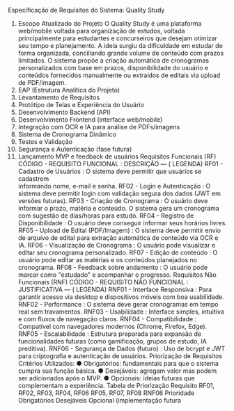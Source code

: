Especificação de Requisitos do 
Sistema: Quality Study 
1. Escopo Atualizado do Projeto 
O Quality Study é uma plataforma web/mobile voltada para organização de estudos, 
voltada principalmente para estudantes e concurseiros que desejam otimizar seu 
tempo e planejamento. A ideia surgiu da dificuldade em estudar de forma 
organizada, conciliando grande volume de conteúdo com prazos limitados. O 
sistema propõe a criação automática de cronogramas personalizados com base em 
prazos, disponibilidade do usuário e conteúdos fornecidos manualmente ou 
extraídos de editais via upload de PDF/imagem. 
2. EAP (Estrutura Analítica do Projeto) 
1. Levantamento de Requisitos 
2. Protótipo de Telas e Experiência do Usuário 
3. Desenvolvimento Backend (API) 
4. Desenvolvimento Frontend (interface web/mobile) 
5. Integração com OCR e IA para análise de PDFs/imagens 
6. Sistema de Cronograma Dinâmico 
7. Testes e Validação 
8. Segurança e Autenticação (fase futura) 
9. Lançamento MVP e feedback de usuários 
Requisitos Funcionais (RF) 
CÓDIGO -  REQUISITO FUNCIONAL : DESCRIÇÃO — ( LEGENDA) 
RF01 - Cadastro de Usuários : O sistema deve permitir que usuários se cadastrem                       
informando nome, e-mail e senha. 
RF02 - Login e Autenticação : O sistema deve permitir login com validação segura 
dos dados (JWT em versões futuras). 
RF03 - Criação de Cronograma : O usuário deve informar o prazo, matéria e 
conteúdo. O sistema gera um cronograma com sugestão de dias/horas para estudo. 
RF04 - Registro de Disponibilidade : O usuário deve conseguir informar seus 
horários livres. 
RF05  - Upload de Edital (PDF/Imagem) : O sistema deve permitir envio de arquivo 
de edital para extração automática de conteúdo via OCR e IA. 
RF06 - Visualização de Cronograma : O usuário pode visualizar e editar seu 
cronograma personalizado. 
RF07 - Edição de conteúdo : O usuário pode editar as matérias e os conteúdos 
planejados no cronograma. 
RF08 - Feedback sobre andamento : O usuário pode marcar como "estudado" e 
acompanhar o progresso. 
Requisitos Não Funcionais (RNF) 
CÓDIGO - REQUISITO NÃO FUNCIONAL : JUSTIFICATIVA — ( LEGENDA) 
RNF01 - Interface Responsiva : Para garantir acesso via desktop e dispositivos móveis 
com boa usabilidade. 
RNF02 - Performance : O sistema deve gerar cronogramas em tempo real sem 
travamentos. 
RNF03 - Usabilidade : Interface simples, intuitiva e com fluxos de navegação claros. 
RNF04 - Compatibilidade : Compatível com navegadores modernos (Chrome, Firefox, 
Edge). 
RNF05 - Escalabilidade :  Estrutura preparada para expansão de funcionalidades futuras 
(como gamificação, grupos de estudo, IA preditiva). 
RNF06 - Segurança de Dados (futuro) : Uso de bcrypt e JWT para criptografia e 
autenticação de usuários. 
Priorização de Requisitos 
Critérios Utilizados: 
● Obrigatórios: fundamentais para que o sistema cumpra sua função básica. 
● Desejáveis: agregam valor mas podem ser adicionados após o MVP. 
● Opcionais: ideias futuras que complementam a experiência. 
Tabela de Priorização 
Requisito 
RF01, RF02, RF03, RF04, RF06 
RF05, RF07, RF08 
RNF06 
Prioridade 
Obrigatórios 
Desejáveis 
Opcional 
(implementação futura